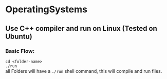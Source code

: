 # OperatingSystems

## Use C++ compiler and run on Linux (Tested on Ubuntu)
### Basic Flow:
` cd <folder-name> ` <br>
`./run`<br>
all Folders will have a `./run` shell command, this will compile and run files.
